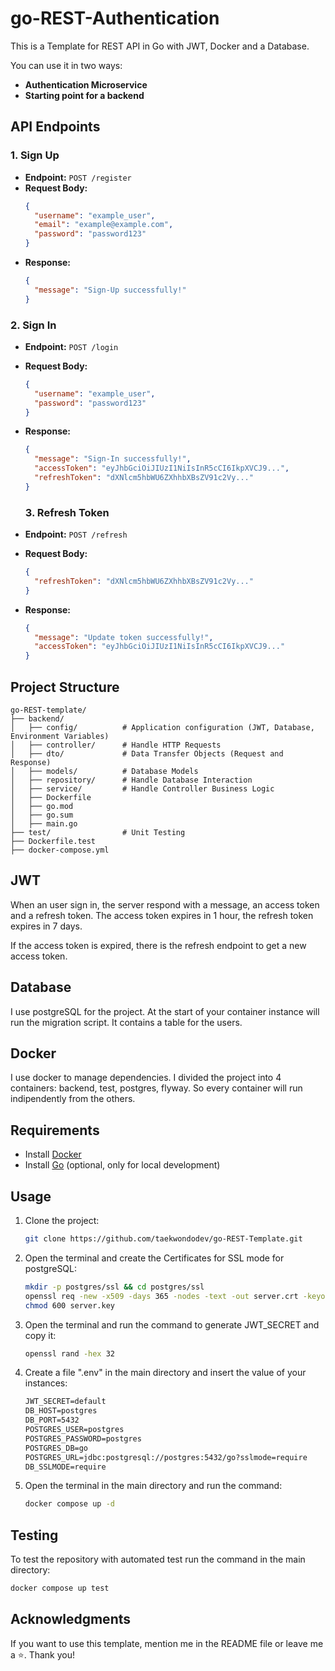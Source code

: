 # go-REST-Authentication
This is a Template for REST API in Go with JWT, Docker and a Database.

You can use it in two ways:
- **Authentication Microservice**
- **Starting point for a backend**

## API Endpoints

### 1. **Sign Up**
- **Endpoint:** `POST /register`
- **Request Body:**
  ```json
  {
    "username": "example_user",
    "email": "example@example.com",
    "password": "password123"
  }
  ```
- **Response:**
  ```json
  {
    "message": "Sign-Up successfully!"
  }
  ```

### 2. **Sign In**
- **Endpoint:** `POST /login`
- **Request Body:**
  ```json
  {
    "username": "example_user",
    "password": "password123"
  }
  ```
- **Response:**
  ```json
  {
    "message": "Sign-In successfully!",
    "accessToken": "eyJhbGciOiJIUzI1NiIsInR5cCI6IkpXVCJ9...",
    "refreshToken": "dXNlcm5hbWU6ZXhhbXBsZV91c2Vy..."
  }
  ```

  ### 3. **Refresh Token**
- **Endpoint:** `POST /refresh`
- **Request Body:**
  ```json
  {
    "refreshToken": "dXNlcm5hbWU6ZXhhbXBsZV91c2Vy..."
  }
  ```
- **Response:**
  ```json
  {
    "message": "Update token successfully!",
    "accessToken": "eyJhbGciOiJIUzI1NiIsInR5cCI6IkpXVCJ9..."
  }
  ```

## Project Structure

```
go-REST-template/
├── backend/
│   ├── config/          # Application configuration (JWT, Database, Environment Variables)
│   ├── controller/      # Handle HTTP Requests
│   ├── dto/             # Data Transfer Objects (Request and Response)
│   ├── models/          # Database Models
│   ├── repository/      # Handle Database Interaction
│   ├── service/         # Handle Controller Business Logic
│   ├── Dockerfile       
│   ├── go.mod           
│   ├── go.sum           
│   ├── main.go  
├── test/                # Unit Testing    
├── Dockerfile.test        
├── docker-compose.yml   
```

## JWT

When an user sign in, the server respond with a message, an access token and a refresh token. The access token expires in 1 hour, the refresh token expires in 7 days.

If the access token is expired, there is the refresh endpoint to get a new access token.

## Database

I use postgreSQL for the project. At the start of your container instance will run the migration script. It contains a table for the users.

## Docker

I use docker to manage dependencies. I divided the project into 4 containers: backend, test, postgres, flyway. So every container will run indipendently from the others.

## Requirements

- Install [Docker](https://docs.docker.com/engine/install/)
- Install [Go](https://go.dev/dl/) (optional, only for local development)

## Usage

1. Clone the project:
   
   ```bash
   git clone https://github.com/taekwondodev/go-REST-Template.git
   ```
2. Open the terminal and create the Certificates for SSL mode for postgreSQL:

   ```bash
   mkdir -p postgres/ssl && cd postgres/ssl
   openssl req -new -x509 -days 365 -nodes -text -out server.crt -keyout server.key -subj "/CN=postgres"
   chmod 600 server.key
   ```
3. Open the terminal and run the command to generate JWT_SECRET and copy it:

   ```bash
   openssl rand -hex 32
   ```
3. Create a file ".env" in the main directory and insert the value of your instances:
   
   ```txt
   JWT_SECRET=default
   DB_HOST=postgres                                        
   DB_PORT=5432
   POSTGRES_USER=postgres
   POSTGRES_PASSWORD=postgres
   POSTGRES_DB=go                                           
   POSTGRES_URL=jdbc:postgresql://postgres:5432/go?sslmode=require
   DB_SSLMODE=require
   ```
4. Open the terminal in the main directory and run the command:
   
   ```bash
   docker compose up -d
   ```

## Testing

To test the repository with automated test run the command in the main directory:

```bash
docker compose up test
```

## Acknowledgments

If you want to use this template, mention me in the README file or leave me a ⭐. Thank you!
